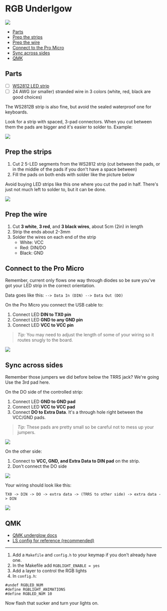 # RGB Underlgow

![](http://i.imgur.com/qFXhuu1.jpg)

<!-- START doctoc generated TOC please keep comment here to allow auto update -->
<!-- DON'T EDIT THIS SECTION, INSTEAD RE-RUN doctoc TO UPDATE -->


- [Parts](#parts)
- [Prep the strips](#prep-the-strips)
- [Prep the wire](#prep-the-wire)
- [Connect to the Pro Micro](#connect-to-the-pro-micro)
- [Sync across sides](#sync-across-sides)
- [QMK](#qmk)

<!-- END doctoc generated TOC please keep comment here to allow auto update -->

## Parts

- [ ] [WS2812 LED strip](https://www.sparkfun.com/products/12025)
- [ ] 24 AWG (or smaller) stranded wire in 3 colors (white, red, black are good choices)

The WS2812B strip is also fine, but avoid the sealed waterproof one for keyboards.

Look for a strip with spaced, 3-pad connectors. When you cut between them the pads are bigger and it's easier to solder to. Example:

![](http://i.imgur.com/bwrhq7p.jpg)

## Prep the strips

1. Cut 2 5-LED segments from the WS2812 strip (cut between the pads, or in the middle of the pads if you don't have a space between)
2. Fill the pads on both ends with solder like the picture below

Avoid buying LED strips like this one where you cut the pad in half.  There's just not much left to solder to, but it can be done.

![](http://i.imgur.com/70IHyql.jpg)

## Prep the wire

1. Cut **3 white**, **3 red**, and **3 black wires**, about 5cm (2in) in length
2. Strip the ends about 2-3mm
3. Solder the wires on each end of the strip
	- White: VCC
	- Red: DIN/DO
	- Black: GND

## Connect to the Pro Micro

Remember, current only flows one way through diodes so be sure you've got your LED strip in the correct orientation.

Data goes like this: `--> Data In (DIN) --> Data Out (DO)`

On the Pro Micro you connect the USB cable to:

1. Connect LED **DIN to TX0 pin**
2. Connect LED **GND to any GND pin**
3. Connect LED **VCC to VCC pin**

> *Tip:* You may need to adjust the length of some of your wiring so it routes snugly to the board.

![](http://i.imgur.com/iHpC27N.jpg)

## Sync across sides

Remember those jumpers we did before below the TRRS jack? We're going Use the 3rd pad here.

On the DO side of the controlled strip:

1. Connect LED **GND to GND pad**
2. Connect LED **VCC to VCC pad**
3. Connect **DO to Extra Data**. It's a through hole right between the VCC/GND pads.

> *Tip:* These pads are pretty small so be careful not to mess up your jumpers.

![](http://i.imgur.com/qOv7qNQ.jpg)

On the other side:

1. Connect to **VCC, GND, and Extra Data to DIN pad** on the strip.
2. Don't connect the DO side

![](http://i.imgur.com/1IKhZG5.jpg)

Your wiring should look like this:

```
TX0 -> DIN -> DO -> extra data -> (TRRS to other side) -> extra data -> DIN
```

![](http://i.imgur.com/mSypC5y.jpg)

## QMK

- [QMK underglow docs](https://github.com/qmk/qmk_firmware/wiki#rgb-under-glow-mod)
- [LS config for reference (recommended)](https://github.com/nicinabox/qmk_firmware/tree/nic/keyboards/lets_split/keymaps/nic)

---

1. Add a `Makefile` and `config.h` to your keymap if you don't already have one.
2. In the Makefile add `RGBLIGHT_ENABLE = yes`
3. Add a layer to control the RGB lights
4. In `config.h`:

```
#undef RGBLED_NUM
#define RGBLIGHT_ANIMATIONS
#define RGBLED_NUM 10
```

Now flash that sucker and turn your lights on.
